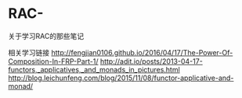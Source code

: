 # RAC-
关于学习RAC的那些笔记

相关学习链接
http://fengjian0106.github.io/2016/04/17/The-Power-Of-Composition-In-FRP-Part-1/
http://adit.io/posts/2013-04-17-functors,_applicatives,_and_monads_in_pictures.html
http://blog.leichunfeng.com/blog/2015/11/08/functor-applicative-and-monad/
